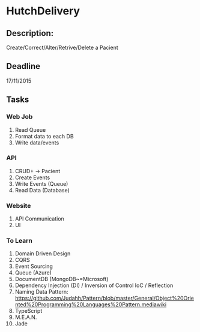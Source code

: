 # HutchDelivery
## Description:
Create/Correct/Alter/Retrive/Delete a Pacient
## Deadline
 17/11/2015
## Tasks
### Web Job
1. Read Queue
2. Format data to each DB
3. Write data/events

### API
1. CRUD+ -> Pacient
2. Create Events
3. Write Events (Queue)
4. Read Data (Database)

### Website
1. API Communication
2. UI

### To Learn
1. Domain Driven Design
2. CQRS
3. Event Sourcing
4. Queue (Azure)
5. DocumentDB (MongoDB~=Microsoft)
6. Dependency Injection (DI) / Inversion of Control IoC / Reflection
7. Naming Data Pattern: 
      https://github.com/Judahh/Pattern/blob/master/General/Object%20Oriented%20Programming%20Languages%20Pattern.mediawiki
8. TypeScript
9. M.E.A.N.
10. Jade
